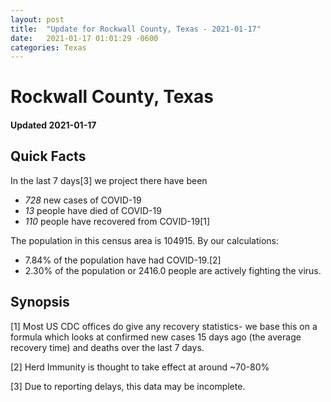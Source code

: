 ```yaml
---
layout: post
title:  "Update for Rockwall County, Texas - 2021-01-17"
date:   2021-01-17 01:01:29 -0600
categories: Texas
---
```


# Rockwall County, Texas
#### Updated 2021-01-17

## Quick Facts

In the last 7 days[3] we project there have been
- *728* new cases of COVID-19
- *13* people have died of COVID-19
- *110* people have recovered from COVID-19[1]

The population in this census area is 104915. By our calculations:
- 7.84% of the population have had COVID-19.[2]
- 2.30% of the population or 2416.0 people are actively fighting the virus.

## Synopsis




[1] Most US CDC offices do give any recovery statistics- we base this on a formula which looks at confirmed new cases
15 days ago (the average recovery time) and deaths over the last 7 days.

[2] Herd Immunity is thought to take effect at around ~70-80%

[3] Due to reporting delays, this data may be incomplete.
 
    